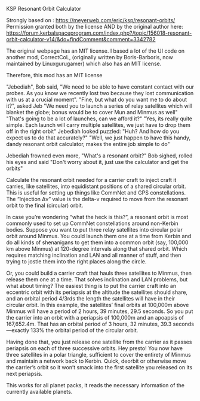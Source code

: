 ﻿
KSP Resonant Orbit Calculator

Strongly based on : https://meyerweb.com/eric/ksp/resonant-orbits/
Permission granted both by the license AND by the original author here:
    https://forum.kerbalspaceprogram.com/index.php?/topic/156018-resonant-orbit-calculator-v14/&do=findComment&comment=3342782

The original webpage has an MIT license.  I based a lot of the UI code on another mod, CorrectCoL,
(originally written by Boris-Barboris, now maintained by Linuxgurugamer) which also has an MIT license.

Therefore, this mod has an MIT license


"Jebediah", Bob said, "We need to be able to have constant contact with our probes.  As you know we  recently lost two because they lost communication with us at a crucial moment".
"Fine, but what do you want me to do about it?", asked Jeb
"We need you to launch a series of relay satellites which will blanket the globe; bonus would be to cover Mun and Minmus as well"
"That's going to be a lot of launches, can we afford it?"
"Yes, its really quite simple.  Each launch will carry multiple satellites, we just have to drop them off in the right orbit"
Jebediah looked puzzled: "Huh?  And how do you expect us to do that accurately?"
"Well, we just happen to have this handy, dandy resonant orbit calculator, makes the entire job simple to do"

Jebediah frowned even more, "What's a resonant orbit?"
Bob sighed, rolled his eyes and said "Don't worry about it, just use the calculator and get the orbits"

Calculate the resonant orbit needed for a carrier craft to inject craft it carries, 
like satellites, into equidistant positions of a shared circular orbit. This is 
useful for setting up things like CommNet and GPS constellations. The “Injection Δv” 
value is the delta-v required to move from the resonant orbit to the final (circular) orbit.

In case you’re wondering “what the heck is this?”, a resonant orbit is most commonly used 
to set up CommNet constellations around non-Kerbin bodies.  Suppose you want to put three 
relay satellites into circular polar orbit around Minmus.  You could launch them one at a 
time from Kerbin and do all kinds of shenanigans to get them into a common orbit (say, 
100,000 km above Minmus) at 120-degree intervals along that shared orbit.  Which requires 
matching inclination and LAN and all manner of stuff, and then trying to jostle them into 
the right places along the circle.

Or, you could build a carrier craft that hauls three satellites to Minmus, then release 
them one at a time.  That solves inclination and LAN problems, but what about timing?  The 
easiest thing is to put the carrier craft into an eccentric orbit with its periapsis at the 
altitude the satellites should share, and an orbital period 4/3rds the length the satellites 
will have in their circular orbit.  In this example, the satellites’ final orbits at 100,000m 
above Minmus will have a period of 2 hours, 39 minutes, 29.5 seconds.  So you put the carrier 
into an orbit with a periapsis of 100,000m and an apoapsis of 167,652.4m.  That has an orbital 
period of 3 hours, 32 minutes, 39.3 seconds—exactly 133% the orbital period of the circular orbit.

Having done that, you just release one satellite from the carrier as it passes periapsis on 
each of three successive orbits.  Hey presto!  You now have three satellites in a polar triangle, 
sufficient to cover the entirety of Minmus and maintain a network back to Kerbin.  Quick, deorbit 
or otherwise move the carrier’s orbit so it won’t smack into the first satellite you released on 
its next periapsis.

This works for all planet packs, it reads the necessary information of the currently available planets.